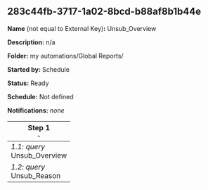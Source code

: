 ## 283c44fb-3717-1a02-8bcd-b88af8b1b44e

**Name** (not equal to External Key)**:** Unsub_Overview

**Description:** n/a

**Folder:** my automations/Global Reports/

**Started by:** Schedule

**Status:** Ready

**Schedule:** Not defined

**Notifications:** _none_


| Step 1<br>_<small>-</small>_ |
| --- |
| _1.1: query_<br>Unsub_Overview |
| _1.2: query_<br>Unsub_Reason |

